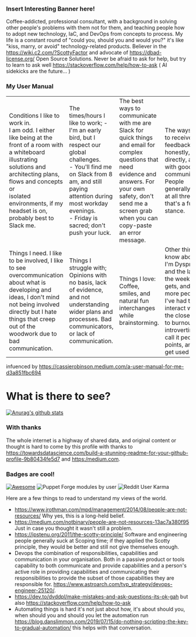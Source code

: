 ### Insert Interesting Banner here!

Coffee-addicted, professional consultant, with a background in solving other people's problems with them not for them, and teaching people how to adopt new technology, IaC, and DevOps from concepts to process. My life is a constant round of "could you, should you and would you?" it's like "kiss, marry, or avoid" technology-related products.  Believer in the https://wiki.c2.com/?ScottyFactor and advocate of https://dbad-license.org/ Open Source Solutions. Never be afraid to ask for help, but try to learn to ask well https://stackoverflow.com/help/how-to-ask ( AI sidekicks are the future... ) 

### My User Manual
|   |   |   |   |
|---|---|---|---|
| Conditions I like to work in.<br/> I am odd. I either like being at the front of a room with a whiteboard illustrating solutions and architecting plans, flows and concepts or<br /> isolated environments, if my headset is on, probably best to Slack me.   | The times/hours I like to work;  - I'm an early bird, but I respect our global challenges. <br /> - You'll find me on Slack from 8 am, and still paying attention during most workday evenings.<br/> - Friday is sacred; don't push your luck.   | The best ways to communicate with me are Slack for quick things and email for complex questions that need evidence and answers. For your own safety, don't send me a screen grab when you can copy-paste an error message.  |  The ways I like to receive feedback are honestly, directly, and with good communication. People generally suck at all three so that's a fun stance.  |   
| Things I need. I like to be involved, I like to see overcommunication about what is developing and ideas, I don't mind not being involved directly but I hate things that creep out of the woodwork due to bad communication.| Things I struggle with; Opinions with no basis, lack of evidence, and not understanding wider plans and processes. Bad communicators, or lack of communication.   | Things I love: Coffee, smiles, and natural fun interchanges while brainstorming.   | Other things to know about me: I'm Dyspraxic, and the later in the week it gets, and the more people I've had to interact with, the closer I get to burnout and introverting. I call it people points, and they get used up.  |  
 
infuenced by https://cassierobinson.medium.com/a-user-manual-for-me-d3a851fbc694 

# What is there to see? 

[![Anurag's github stats](https://github-readme-stats.vercel.app/api?username=abuxton&show_icons=true)](https://github.com/anuraghazra/github-readme-stats)

### With thanks 
The whole internet is a highway of shared data, and original content or thought is hard to come by this profile with thanks to https://towardsdatascience.com/build-a-stunning-readme-for-your-github-profile-9b80434fe5d7 and <https:/medium.com>.

### Badges are cool!

[![Awesome](https://awesome.re/badge.svg)](https://awesome.re) 
 ![Puppet Forge modules by user](https://img.shields.io/puppetforge/mc/abuxton) ![Reddit User Karma](https://img.shields.io/reddit/user-karma/combined/adept2051)


Here are a few things to read to understand my views of the world.

* https://www.jrothman.com/mpd/management/2014/08/people-are-not-resources/ Why yes, this is a long-held belief.  
* https://medium.com/notbinary/people-are-not-resources-13ac7a380f95 Just in case you thought it wasn't still a problem.
* https://ipstenu.org/2011/the-scotty-principle/ Software and engineering people generally suck at Scoping time; if they applied the Scotty principle, they would be better and still not give themselves enough.
* Devops the combination of responsibilities, capabilities and communication in your organisation. Both in a passive product or tools capability to both communicate and provide capabilities and a person's active role in providing capabilities and communicating their responsibilities to provide the subset of those capabilities they are responsible for. https://www.astroarch.com/tvp_strategy/devops-engineer-25120/.
* https://dev.to/dvddpl/make-mistakes-and-ask-questions-its-ok-gah but also https://stackoverflow.com/help/how-to-ask
* Automating things is hard it's not just about how, it's about should you, when should you and should you let the automation run https://blog.danslimmon.com/2019/07/15/do-nothing-scripting-the-key-to-gradual-automation/ this helps with that conversation.



